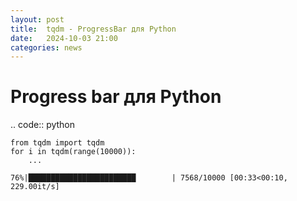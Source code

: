 ```yaml
---
layout: post
title:  tqdm - ProgressBar для Python
date:   2024-10-03 21:00
categories: news
---
```


# Progress bar для Python

.. code:: python

    from tqdm import tqdm
    for i in tqdm(range(10000)):
        ...

``76%|████████████████████████        | 7568/10000 [00:33<00:10, 229.00it/s]``

